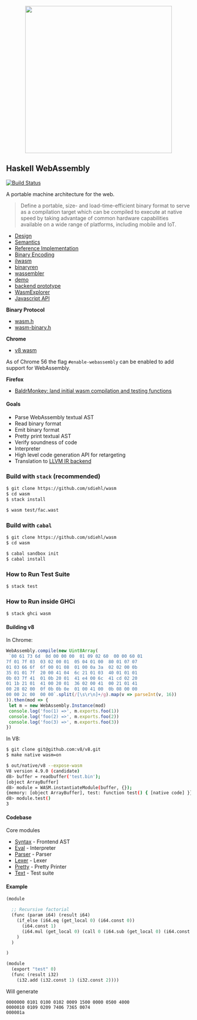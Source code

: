 <p align="center">
    <img src="https://kripken.github.io/talks/wasm3.png" width="400px"/>
</p>

Haskell WebAssembly
-------------------

[![Build Status](https://travis-ci.org/haskell-wasm/wasm.svg?branch=master)](https://travis-ci.org/haskell-wasm/wasm)

A portable machine architecture for the web.

> Define a portable, size- and load-time-efficient binary format to serve as a
> compilation target which can be compiled to execute at native speed by taking
> advantage of common hardware capabilities available on a wide range of
> platforms, including mobile and IoT.

* [Design](https://github.com/WebAssembly/design)
* [Semantics](https://github.com/WebAssembly/design/blob/master/AstSemantics.md)
* [Reference Implementation](https://github.com/WebAssembly/spec/tree/64822f7137e26c0b101ecba9cb1cd93d416c2c74/ml-proto)
* [Binary Encoding](http://webassembly.org/docs/binary-encoding/)
* [ilwasm](https://github.com/WebAssembly/ilwasm)
* [binaryren](https://github.com/WebAssembly/binaryen)
* [wassembler](https://github.com/ncbray/wassembler)
* [demo](https://ncbray.github.io/wassembler/)
* [backend prototype](https://github.com/ncbray/wassembler/blob/master/v8/backend.js)
* [WasmExplorer](https://mbebenita.github.io/WasmExplorer/)
* [Javascript API](http://webassembly.org/docs/js/)

**Binary Protocol**

* [wasm.h](https://github.com/WebAssembly/binaryen/blob/master/src/wasm.h)
* [wasm-binary.h](https://github.com/WebAssembly/binaryen/blob/master/src/wasm-binary.h)

**Chrome**

* [v8 wasm](https://github.com/v8/v8/tree/master/src/wasm)

As of Chrome 56 the flag `#enable-webassembly` can be enabled to add support for
WebAssembly.

**Firefox**

* [BaldrMonkey: land initial wasm compilation and testing functions](https://bugzilla.mozilla.org/show_bug.cgi?id=1234985)

#### Goals

* Parse WebAssembly textual AST
* Read binary format
* Emit binary format
* Pretty print textual AST
* Verify soundness of code
* Interpreter
* High level code generation API  for retargeting
* Translation to [LLVM IR backend](http://reviews.llvm.org/D10569)

### Build with `stack` (recommended)

```bash
$ git clone https://github.com/sdiehl/wasm
$ cd wasm
$ stack install
```

```bash
$ wasm test/fac.wast
```

### Build with `cabal`

```bash
$ git clone https://github.com/sdiehl/wasm
$ cd wasm

$ cabal sandbox init
$ cabal install
```

### How to Run Test Suite

```bash
$ stack test
```

### How to Run inside GHCi


```bash
$ stack ghci wasm
```

#### Building v8

In Chrome:

```javascript
WebAssembly.compile(new Uint8Array(
 `00 61 73 6d  0d 00 00 00  01 09 02 60  00 00 60 01
7f 01 7f 03  03 02 00 01  05 04 01 00  80 01 07 07
01 03 66 6f  6f 00 01 08  01 00 0a 3a  02 02 00 0b
35 01 01 7f  20 00 41 04  6c 21 01 03  40 01 01 01
0b 03 7f 41  01 0b 20 01  41 e4 00 6c  41 cd 02 20
01 1b 21 01  41 00 20 01  36 02 00 41  00 21 01 41
00 28 02 00  0f 0b 0b 0e  01 00 41 00  0b 08 00 00
00 00 2c 00  00 00`.split(/[\s\r\n]+/g).map(v => parseInt(v, 16))
)).then(mod => {
 let m = new WebAssembly.Instance(mod)
 console.log('foo(1) =>', m.exports.foo(1))
 console.log('foo(2) =>', m.exports.foo(2))
 console.log('foo(3) =>', m.exports.foo(3))
})
```

In V8:

```bash
$ git clone git@github.com:v8/v8.git
$ make native wasm=on

$ out/native/v8 --expose-wasm
V8 version 4.9.0 (candidate)
d8> buffer = readbuffer('test.bin');
[object ArrayBuffer]
d8> module = WASM.instantiateModule(buffer, {});
{memory: [object ArrayBuffer], test: function test() { [native code] }}
d8> module.test()
3
```

#### Codebase

Core modules

* [Syntax](https://github.com/sdiehl/wasm/blob/master/src/Syntax.hs) - Frontend AST
* [Eval](https://github.com/sdiehl/wasm/blob/master/src/Eval.hs)  - Interpreter
* [Parser](https://github.com/sdiehl/wasm/blob/master/src/Parser.y) - Parser
* [Lexer](https://github.com/sdiehl/wasm/blob/master/src/Lexer.x) - Lexer
* [Pretty](https://github.com/sdiehl/wasm/blob/master/src/Pretty.hs) - Pretty Printer
* [Text](https://github.com/sdiehl/wasm/blob/master/src/Test.hs) - Test suite

#### Example

```scheme
(module

  ;; Recursive factorial
  (func (param i64) (result i64)
    (if_else (i64.eq (get_local 0) (i64.const 0))
      (i64.const 1)
      (i64.mul (get_local 0) (call 0 (i64.sub (get_local 0) (i64.const 1))))
    )
  )

)
```


```scheme
(module
  (export "test" 0)
  (func (result i32)
    (i32.add (i32.const 1) (i32.const 2))))
```


Will generate

```
0000000 0101 0100 0102 0009 1500 0000 0500 4000
0000010 0109 0209 7406 7365 0074               
000001a
```
